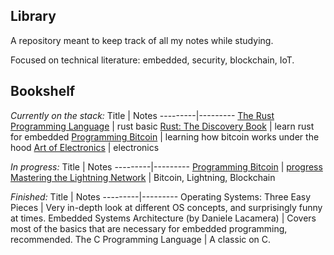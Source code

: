 ## Library

A repository meant to keep track of all my notes while studying. 

Focused on technical literature: embedded, security, blockchain, IoT.

## Bookshelf

_Currently on the stack:_
Title |  Notes
---------|---------
[The Rust Programming Language](https://doc.rust-lang.org/book/title-page.html) | rust basic
[Rust: The Discovery Book](https://docs.rust-embedded.org/discovery/index.html) | learn rust for embedded
[Programming Bitcoin](https://www.amazon.com/Programming-Bitcoin-Learn-Program-Scratch/dp/1492031496) | learning how bitcoin works under the hood
[Art of Electronics](https://artofelectronics.net/) | electronics


_In progress:_
Title |  Notes
---------|---------
[Programming Bitcoin](https://www.amazon.com/Programming-Bitcoin-Learn-Program-Scratch/dp/1492031496) | [progress](https://github.com/maksimdrachov/my-library/blob/master/programming-bitcoin/README.md)
[Mastering the Lightning Network](https://github.com/lnbook/lnbook) | Bitcoin, Lightning, Blockchain

_Finished:_
Title |  Notes
---------|---------
 Operating Systems: Three Easy Pieces | Very in-depth look at different OS concepts, and surprisingly funny at times.
 Embedded Systems Architecture (by Daniele Lacamera) | Covers most of the basics that are necessary for embedded programming, recommended. 
 The C Programming Language | A classic on C. 
 